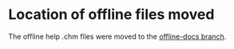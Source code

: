 # Location of offline files moved
The offline help .chm files were moved to the [offline-docs branch](https://github.com/OfficeDev/VBA-content/tree/offline-docs/VBA/Offline-Docs).